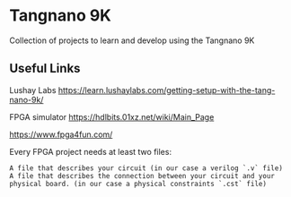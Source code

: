 # Tangnano 9K
Collection of projects to learn and develop using the Tangnano 9K

## Useful Links

Lushay Labs
https://learn.lushaylabs.com/getting-setup-with-the-tang-nano-9k/

FPGA simulator
https://hdlbits.01xz.net/wiki/Main_Page

https://www.fpga4fun.com/


Every FPGA project needs at least two files:

    A file that describes your circuit (in our case a verilog `.v` file)
    A file that describes the connection between your circuit and your physical board. (in our case a physical constraints `.cst` file)




    
